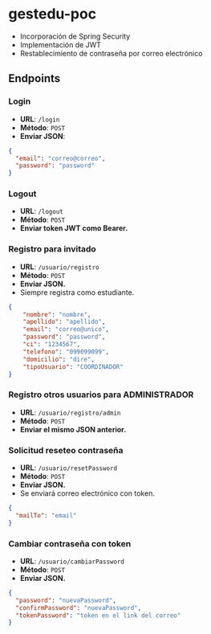 # gestedu-poc
- Incorporación de Spring Security
- Implementación de JWT
- Restablecimiento de contraseña por correo electrónico

## Endpoints

### Login

- **URL**: `/login`
- **Método**: `POST`
- **Enviar JSON**:
```json
{
  "email": "correo@correo",
  "password": "password"
}
```
### Logout

- **URL**: `/logout`
- **Método**: `POST`
- **Enviar token JWT como Bearer.**

### Registro para invitado

- **URL**: `/usuario/registro`
- **Método**: `POST`
- **Enviar JSON.**
- Siempre registra como estudiante.
```json
{
    "nombre": "nombre",
    "apellido": "apellido",
    "email": "correo@unico",
    "password": "password",
    "ci": "1234567",
    "telefono": "099099099",
    "domicilio": "dire",
    "tipoUsuario": "COORDINADOR"
}
```
### Registro otros usuarios para ADMINISTRADOR

- **URL**: `/usuario/registro/admin`
- **Método**: `POST`
- **Enviar el mismo JSON anterior.**

### Solicitud reseteo contraseña
- **URL**: `/usuario/resetPassword`
- **Método**: `POST`
- **Enviar JSON.**
- Se enviará correo electrónico con token.
```json
{
  "mailTo": "email"
}
```
### Cambiar contraseña con token
- **URL**: `/usuario/cambiarPassword`
- **Método**: `POST`
- **Enviar JSON.**
```json
{
  "password": "nuevaPassword",
  "confirmPassword": "nuevaPassword",
  "tokenPassword": "token en el link del correo"
}
```
